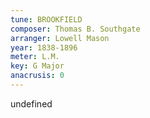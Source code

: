 ```yaml
---
tune: BROOKFIELD
composer: Thomas B. Southgate
arranger: Lowell Mason
year: 1838-1896
meter: L.M.
key: G Major
anacrusis: 0
---
```

undefined
